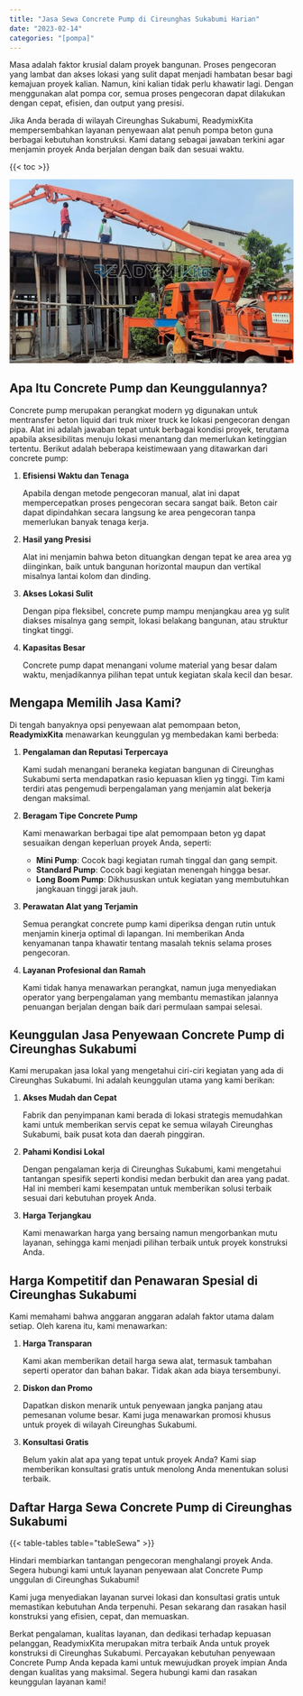 ```yaml
---
title: "Jasa Sewa Concrete Pump di Cireunghas Sukabumi Harian"
date: "2023-02-14"
categories: "[pompa]"
---
```


Masa adalah faktor krusial dalam proyek bangunan. Proses pengecoran yang lambat dan akses lokasi yang sulit dapat menjadi hambatan besar bagi kemajuan proyek kalian. Namun, kini kalian tidak perlu khawatir lagi. Dengan menggunakan alat pompa cor, semua proses pengecoran dapat dilakukan dengan cepat, efisien, dan output yang presisi.

Jika Anda berada di wilayah Cireunghas Sukabumi, ReadymixKita mempersembahkan layanan penyewaan alat penuh pompa beton guna berbagai kebutuhan konstruksi. Kami datang sebagai jawaban terkini agar menjamin proyek Anda berjalan dengan baik dan sesuai waktu.

{{< toc >}}

![Jasa Sewa Concrete Pump di Cireunghas Sukabumi Harian](/images/pompa/sewa-pompa-21.jpg)

## Apa Itu Concrete Pump dan Keunggulannya?

Concrete pump merupakan perangkat modern yg digunakan untuk mentransfer beton liquid dari truk mixer truck ke lokasi pengecoran dengan pipa. Alat ini adalah jawaban tepat untuk berbagai kondisi proyek, terutama apabila aksesibilitas menuju lokasi menantang dan memerlukan ketinggian tertentu. Berikut adalah beberapa keistimewaan yang ditawarkan dari concrete pump:

1. **Efisiensi Waktu dan Tenaga**

   Apabila dengan metode pengecoran manual, alat ini dapat mempercepatkan proses pengecoran secara sangat baik. Beton cair dapat dipindahkan secara langsung ke area pengecoran tanpa memerlukan banyak tenaga kerja.

2. **Hasil yang Presisi**

   Alat ini menjamin bahwa beton dituangkan dengan tepat ke area area yg diinginkan, baik untuk bangunan horizontal maupun dan vertikal misalnya lantai kolom dan dinding.

3. **Akses Lokasi Sulit**

   Dengan pipa fleksibel, concrete pump mampu menjangkau area yg sulit diakses misalnya gang sempit, lokasi belakang bangunan, atau struktur tingkat tinggi.

4. **Kapasitas Besar**

   Concrete pump dapat menangani volume material yang besar dalam waktu, menjadikannya pilihan tepat untuk kegiatan skala kecil dan besar.

## Mengapa Memilih Jasa Kami?

Di tengah banyaknya opsi penyewaan alat pemompaan beton, **ReadymixKita** menawarkan keunggulan yg membedakan kami berbeda:

1. **Pengalaman dan Reputasi Terpercaya**

   Kami sudah menangani beraneka kegiatan bangunan di Cireunghas Sukabumi serta mendapatkan rasio kepuasan klien yg tinggi. Tim kami terdiri atas pengemudi berpengalaman yang menjamin alat bekerja dengan maksimal.

2. **Beragam Tipe Concrete Pump**

   Kami menawarkan berbagai tipe alat pemompaan beton yg dapat sesuaikan dengan keperluan proyek Anda, seperti:
   - **Mini Pump**: Cocok bagi kegiatan rumah tinggal dan gang sempit.
   - **Standard Pump**: Cocok bagi kegiatan menengah hingga besar.
   - **Long Boom Pump**: Dikhususkan untuk kegiatan yang membutuhkan jangkauan tinggi jarak jauh.

3. **Perawatan Alat yang Terjamin**

   Semua perangkat concrete pump kami diperiksa dengan rutin untuk menjamin kinerja optimal di lapangan. Ini memberikan Anda kenyamanan tanpa khawatir tentang masalah teknis selama proses pengecoran.

4. **Layanan Profesional dan Ramah**

   Kami tidak hanya menawarkan perangkat, namun juga menyediakan operator yang berpengalaman yang membantu memastikan jalannya penuangan berjalan dengan baik dari permulaan sampai selesai.

## Keunggulan Jasa Penyewaan Concrete Pump di Cireunghas Sukabumi

Kami merupakan jasa lokal yang mengetahui ciri-ciri kegiatan yang ada di Cireunghas Sukabumi. Ini adalah keunggulan utama yang kami berikan:

1. **Akses Mudah dan Cepat**

   Fabrik dan penyimpanan kami berada di lokasi strategis memudahkan kami untuk memberikan servis cepat ke semua wilayah Cireunghas Sukabumi, baik pusat kota dan daerah pinggiran.

2. **Pahami Kondisi Lokal**

   Dengan pengalaman kerja di Cireunghas Sukabumi, kami mengetahui tantangan spesifik seperti kondisi medan berbukit dan area yang padat. Hal ini memberi kami kesempatan untuk memberikan solusi terbaik sesuai dari kebutuhan proyek Anda.

3. **Harga Terjangkau**

   Kami menawarkan harga yang bersaing namun mengorbankan mutu layanan, sehingga kami menjadi pilihan terbaik untuk proyek konstruksi Anda.

## Harga Kompetitif dan Penawaran Spesial di Cireunghas Sukabumi

Kami memahami bahwa anggaran anggaran adalah faktor utama dalam setiap. Oleh karena itu, kami menawarkan:

1. **Harga Transparan**

   Kami akan memberikan detail harga sewa alat, termasuk tambahan seperti operator dan bahan bakar. Tidak akan ada biaya tersembunyi.

2. **Diskon dan Promo**

   Dapatkan diskon menarik untuk penyewaan jangka panjang atau pemesanan volume besar. Kami juga menawarkan promosi khusus untuk proyek di wilayah Cireunghas Sukabumi.

3. **Konsultasi Gratis**

   Belum yakin alat apa yang tepat untuk proyek Anda? Kami siap memberikan konsultasi gratis untuk menolong Anda menentukan solusi terbaik.

## Daftar Harga Sewa Concrete Pump di Cireunghas Sukabumi

{{< table-tables table="tableSewa" >}}

Hindari membiarkan tantangan pengecoran menghalangi proyek Anda. Segera hubungi kami untuk layanan penyewaan alat Concrete Pump unggulan di Cireunghas Sukabumi!

Kami juga menyediakan layanan survei lokasi dan konsultasi gratis untuk memastikan kebutuhan Anda terpenuhi. Pesan sekarang dan rasakan hasil konstruksi yang efisien, cepat, dan memuaskan.

Berkat pengalaman, kualitas layanan, dan dedikasi terhadap kepuasan pelanggan, ReadymixKita merupakan mitra terbaik Anda untuk proyek konstruksi di Cireunghas Sukabumi. Percayakan kebutuhan penyewaan Concrete Pump Anda kepada kami untuk mewujudkan proyek impian Anda dengan kualitas yang maksimal. Segera hubungi kami dan rasakan keunggulan layanan kami!
